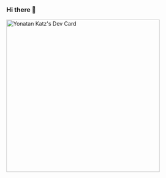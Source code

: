### Hi there 👋

<!--
**yonatan-capitolis/yonatan-capitolis** is a ✨ _special_ ✨ repository because its `README.md` (this file) appears on your GitHub profile.

Here are some ideas to get you started:

- 🔭 I’m currently working on ...
- 🌱 I’m currently learning ...
- 👯 I’m looking to collaborate on ...
- 🤔 I’m looking for help with ...
- 💬 Ask me about ...
- 📫 How to reach me: ...
- 😄 Pronouns: ...
- ⚡ Fun fact: ...
-->

<a href="https://app.daily.dev/yonatapitolis"><img src="https://api.daily.dev/devcards/f039d826bb8443b9ab2919a64559aa91.png?r=qjm" width="400" alt="Yonatan Katz's Dev Card"/></a>
